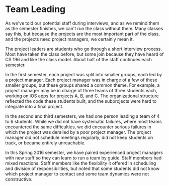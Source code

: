 # Team Leading
As we've told our potential staff during interviews, and as we remind them as the semester finishes, we can't run the class without them. Many classes say this, but because the projects are the most important part of the class, and the projects need project managers, we certainly mean it.

The project leaders are students who go through a short interview process. Most have taken the class before, but some join because they have heard of CS 196 and like the class model. About half of the staff continues each semester.

In the first semester, each project was split into smaller groups, each led by a project manager. Each project manager was in charge of a few of these smaller groups, but these groups shared a common theme. For example, a project manager may be in charge of three teams of three students each, working on iOS apps for projects A, B, and C. The organizational structure reflected the code these students built, and the subprojects were hard to integrate into a final project. 

In the second and third semesters, we had one person leading a team of 4 to 6 students. While we did not have systematic failures, where most teams encountered the same difficulties, we did encounter serious failures in which the project was derailed by a poor project manager. The project manager did not schedule meetings regularly, did not keep students on track, or became entirely unreachable.

In this Spring 2016 semester, we have paired experienced project managers with new staff so they can learn to run a team by guide. Staff members had mixed reactions. Staff members like the flexibility it offered in scheduling and division of responsibilities, but noted that some students did not know which project manager to contact and some team dynamics were not constructive.